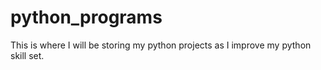 # python_programs
This is where I will be storing my python projects as I improve my python skill set. 
